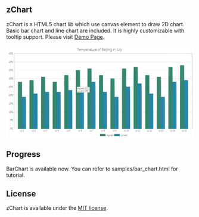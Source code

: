 ## zChart

zChart is a HTML5 chart lib which use canvas element to draw 2D chart. Basic bar chart and line chart are included. 
It is highly customizable with tooltip support. Please visit [Demo Page](http://xboxp.com).

![zChart](https://raw.githubusercontent.com/xboxp/Html5Chart/master/screenshot.png)

## Progress

BarChart is available now. You can refer to samples/bar_chart.html for tutorial. 

## License

zChart is available under the [MIT license](http://opensource.org/licenses/MIT).